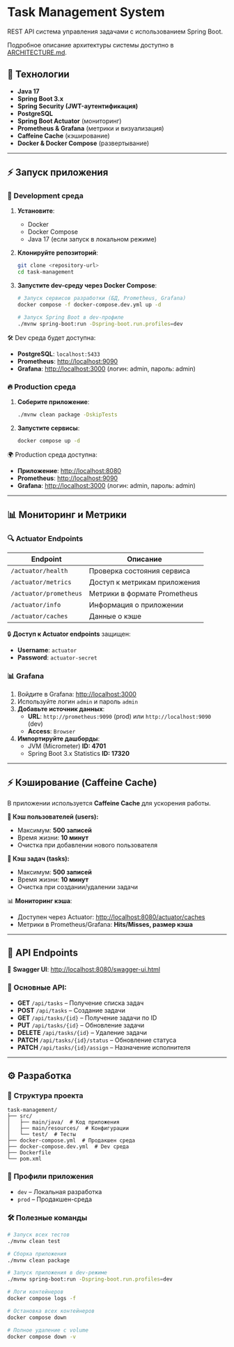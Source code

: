 # Task Management System

REST API система управления задачами с использованием Spring Boot.

Подробное описание архитектуры системы доступно в [ARCHITECTURE.md](ARCHITECTURE.md).

## 🚀 Технологии

- **Java 17**
- **Spring Boot 3.x**
- **Spring Security (JWT-аутентификация)**
- **PostgreSQL**
- **Spring Boot Actuator** (мониторинг)
- **Prometheus & Grafana** (метрики и визуализация)
- **Caffeine Cache** (кэширование)
- **Docker & Docker Compose** (развертывание)

---

## ⚡ Запуск приложения

### 🔧 Development среда

1. **Установите**:
    - Docker
    - Docker Compose
    - Java 17 (если запуск в локальном режиме)

2. **Клонируйте репозиторий**:
   ```sh
   git clone <repository-url>
   cd task-management
   ```

3. **Запустите dev-среду через Docker Compose**:
   ```sh
   # Запуск сервисов разработки (БД, Prometheus, Grafana)
   docker compose -f docker-compose.dev.yml up -d
   
   # Запуск Spring Boot в dev-профиле
   ./mvnw spring-boot:run -Dspring-boot.run.profiles=dev
   ```

🛠 Dev среда будет доступна:
- **PostgreSQL**: `localhost:5433`
- **Prometheus**: [http://localhost:9090](http://localhost:9090)
- **Grafana**: [http://localhost:3000](http://localhost:3000) (логин: admin, пароль: admin)

### 🔥 Production среда

1. **Соберите приложение**:
   ```sh
   ./mvnw clean package -DskipTests
   ```

2. **Запустите сервисы**:
   ```sh
   docker compose up -d
   ```

🌍 Production среда доступна:
- **Приложение**: [http://localhost:8080](http://localhost:8080)
- **Prometheus**: [http://localhost:9090](http://localhost:9090)
- **Grafana**: [http://localhost:3000](http://localhost:3000) (логин: admin, пароль: admin)

---

## 📊 Мониторинг и Метрики

### 🔍 **Actuator Endpoints**

| Endpoint | Описание |
|----------|----------|
| `/actuator/health` | Проверка состояния сервиса |
| `/actuator/metrics` | Доступ к метрикам приложения |
| `/actuator/prometheus` | Метрики в формате Prometheus |
| `/actuator/info` | Информация о приложении |
| `/actuator/caches` | Данные о кэше |

🔒 **Доступ к Actuator endpoints** защищен:
- **Username**: `actuator`
- **Password**: `actuator-secret`

### 📊 **Grafana**
1. Войдите в Grafana: [http://localhost:3000](http://localhost:3000)
2. Используйте логин `admin` и пароль `admin`
3. **Добавьте источник данных**:
    - **URL**: `http://prometheus:9090` (prod) или `http://localhost:9090` (dev)
    - **Access**: `Browser`
4. **Импортируйте дашборды**:
    - JVM (Micrometer) **ID: 4701**
    - Spring Boot 3.x Statistics **ID: 17320**

---

## ⚡ Кэширование (Caffeine Cache)

В приложении используется **Caffeine Cache** для ускорения работы.

**📌 Кэш пользователей (users):**
- Максимум: **500 записей**
- Время жизни: **10 минут**
- Очистка при добавлении нового пользователя

**📌 Кэш задач (tasks):**
- Максимум: **500 записей**
- Время жизни: **10 минут**
- Очистка при создании/удалении задачи

📊 **Мониторинг кэша**:
- Доступен через Actuator: [http://localhost:8080/actuator/caches](http://localhost:8080/actuator/caches)
- Метрики в Prometheus/Grafana: **Hits/Misses, размер кэша**

---

## 📌 API Endpoints

📄 **Swagger UI**: [http://localhost:8080/swagger-ui.html](http://localhost:8080/swagger-ui.html)

### 🔹 Основные API:
- **GET** `/api/tasks` – Получение списка задач
- **POST** `/api/tasks` – Создание задачи
- **GET** `/api/tasks/{id}` – Получение задачи по ID
- **PUT** `/api/tasks/{id}` – Обновление задачи
- **DELETE** `/api/tasks/{id}` – Удаление задачи
- **PATCH** `/api/tasks/{id}/status` – Обновление статуса
- **PATCH** `/api/tasks/{id}/assign` – Назначение исполнителя

---

## ⚙️ Разработка

### 📂 **Структура проекта**
```
task-management/
├── src/
│   ├── main/java/  # Код приложения
│   ├── main/resources/  # Конфигурации
│   └── test/  # Тесты
├── docker-compose.yml  # Продакшен среда
├── docker-compose.dev.yml  # Dev среда
├── Dockerfile
└── pom.xml
```

### 🔹 **Профили приложения**
- `dev` – Локальная разработка
- `prod` – Продакшен-среда

### 🛠 Полезные команды
```sh
# Запуск всех тестов
./mvnw clean test

# Сборка приложения
./mvnw clean package

# Запуск приложения в dev-режиме
./mvnw spring-boot:run -Dspring-boot.run.profiles=dev

# Логи контейнеров
docker compose logs -f

# Остановка всех контейнеров
docker compose down

# Полное удаление с volume
docker compose down -v
```

